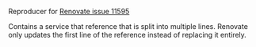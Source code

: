 Reproducer for [Renovate issue 11595](https://github.com/renovatebot/renovate/issues/11595)

Contains a service that reference that is split into multiple lines.
Renovate only updates the first line of the reference instead of replacing it entirely. 
